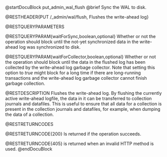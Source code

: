 
@startDocuBlock put_admin_wal_flush
@brief Sync the WAL to disk.

@RESTHEADER{PUT /_admin/wal/flush, Flushes the write-ahead log}

@RESTQUERYPARAMETERS

@RESTQUERYPARAM{waitForSync,boolean,optional}
Whether or not the operation should block until the not-yet synchronized
data in the write-ahead log was synchronized to disk.

@RESTQUERYPARAM{waitForCollector,boolean,optional}
Whether or not the operation should block until the data in the flushed
log has been collected by the write-ahead log garbage collector. Note that
setting this option to *true* might block for a long time if there are
long-running transactions and the write-ahead log garbage collector cannot
finish garbage collection.

@RESTDESCRIPTION
Flushes the write-ahead log. By flushing the currently active write-ahead
logfile, the data in it can be transferred to collection journals and
datafiles. This is useful to ensure that all data for a collection is
present in the collection journals and datafiles, for example, when dumping
the data of a collection.

@RESTRETURNCODES

@RESTRETURNCODE{200}
Is returned if the operation succeeds.

@RESTRETURNCODE{405}
is returned when an invalid HTTP method is used.
@endDocuBlock


